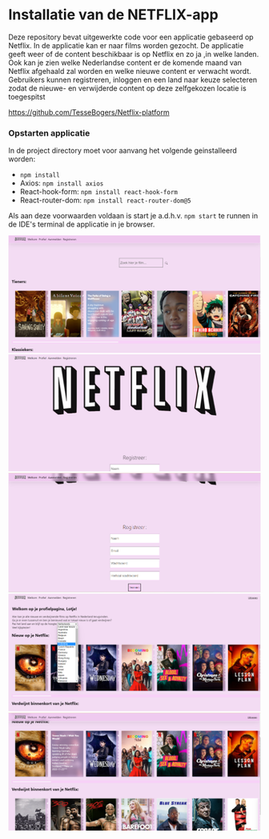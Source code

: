 # Installatie van de NETFLIX-app

Deze repository bevat uitgewerkte code voor een applicatie gebaseerd op Netflix.
In de applicatie kan er naar films worden gezocht. 
De applicatie geeft  weer of de content beschikbaar is op Netflix en zo ja
,in welke landen. Ook kan je zien welke Nederlandse content er de komende 
maand van Netflix afgehaald zal worden en welke nieuwe content er verwacht wordt. 
Gebruikers kunnen registreren,
inloggen en een land naar keuze selecteren 
zodat de nieuwe- en verwijderde content op deze zelfgekozen locatie is toegespitst

https://github.com/TesseBogers/Netflix-platform

### Opstarten applicatie

In de project directory moet voor aanvang het volgende geinstalleerd worden:

- `npm install`
- Axios: `npm install axios`
- React-hook-form: `npm install react-hook-form`
- React-router-dom: `npm install react-router-dom@5`

Als aan deze voorwaarden voldaan is start je a.d.h.v. `npm start` te runnen in de IDE's terminal de applicatie in je browser.

![schermopname](src/assets/Schermopname4.png)
![schermopname](src/assets/Schermopname6.png)
![schermopname](src/assets/Schermopname5.png)
![schermopname](src/assets/Schermopname2.png)
![schermopname](src/assets/Schermopname3.png)

